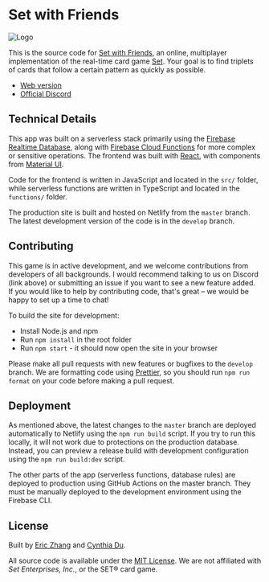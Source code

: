 # Set with Friends

![Logo](https://i.imgur.com/YTldFYX.png)

This is the source code for [Set with Friends](https://setwithfriends.com/),
an online, multiplayer implementation of the real-time card game
[Set](<https://en.wikipedia.org/wiki/Set_(card_game)>). Your goal is to find
triplets of cards that follow a certain pattern as quickly as possible.

- [Web version](https://setwithfriends.com/)
- [Official Discord](https://discord.gg/XbjJyc9)

## Technical Details

This app was built on a serverless stack primarily using the
[Firebase Realtime Database](https://firebase.google.com/docs/database), along
with [Firebase Cloud Functions](https://firebase.google.com/docs/functions) for
more complex or sensitive operations. The frontend was built with
[React](https://reactjs.org/), with components from
[Material UI](https://material-ui.com/).

Code for the frontend is written in JavaScript and located in the `src/`
folder, while serverless functions are written in TypeScript and located in the
`functions/` folder.

The production site is built and hosted on Netlify from the `master` branch.
The latest development version of the code is in the `develop` branch.

## Contributing

This game is in active development, and we welcome contributions from
developers of all backgrounds. I would recommend talking to us on Discord (link
above) or submitting an issue if you want to see a new feature added. If you
would like to help by contributing code, that's great – we would be happy to
set up a time to chat!

To build the site for development:

- Install Node.js and npm
- Run `npm install` in the root folder
- Run `npm start` - it should now open the site in your browser

Please make all pull requests with new features or bugfixes to the `develop`
branch. We are formatting code using [Prettier](https://prettier.io/), so you
should run `npm run format` on your code before making a pull request.

## Deployment

As mentioned above, the latest changes to the `master` branch are deployed
automatically to Netlify using the `npm run build` script. If you try to run
this locally, it will not work due to protections on the production database.
Instead, you can preview a release build with development configuration using
the `npm run build:dev` script.

The other parts of the app (serverless functions, database rules) are deployed
to production using GitHub Actions on the master branch. They must be manually
deployed to the development environment using the Firebase CLI.

## License

Built by [Eric Zhang](https://github.com/ekzhang) and
[Cynthia Du](https://github.com/cynthiakedu).

All source code is available under the [MIT License](LICENSE.txt). We are not
affiliated with _Set Enterprises, Inc._, or the SET® card game.
